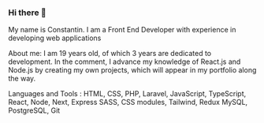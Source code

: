 ### Hi there 👋


My name is Constantin. I am a Front End Developer with experience in developing web applications

About me:
  I am 19 years old, of which 3 years are dedicated to development.
  In the comment, I advance my knowledge of React.js and Node.js by creating my own projects, which will appear in my portfolio along the way.


Languages and Tools :
  HTML, CSS, PHP, Laravel, JavaScript, TypeScript, React, Node, Next, Express
  SASS, CSS modules, Tailwind, Redux
  MySQL, PostgreSQL, Git
  

